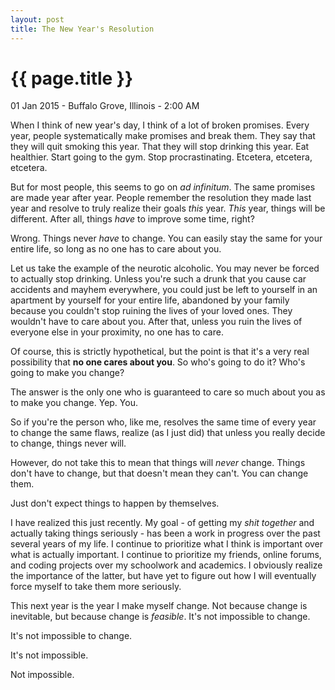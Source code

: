 ```yaml
---
layout: post
title: The New Year's Resolution
---
```


{{ page.title }}
================

<p class="meta">01 Jan 2015 - Buffalo Grove, Illinois - 2:00 AM</p>

When I think of new year's day, I think of a lot of broken promises. Every year, people systematically make promises and break them. They say that they will quit smoking this year. That they will stop drinking this year. Eat healthier. Start going to the gym. Stop procrastinating. Etcetera, etcetera, etcetera.    

But for most people, this seems to go on *ad infinitum*. The same promises are made year after year. People remember the resolution they made last year and resolve to truly realize their goals *this* year. *This* year, things will be different. After all, things *have* to improve some time, right?    

Wrong. Things never *have* to change. You can easily stay the same for your entire life, so long as no one has to care about you.    

Let us take the example of the neurotic alcoholic. You may never be forced to actually stop drinking. Unless you're such a drunk that you cause car accidents and mayhem everywhere, you could just be left to yourself in an apartment by yourself for your entire life, abandoned by your family because you couldn't stop ruining the lives of your loved ones. They wouldn't have to care about you. After that, unless you ruin the lives of everyone else in your proximity, no one has to care.    

Of course, this is strictly hypothetical, but the point is that it's a very real possibility that **no one cares about you**. So who's going to do it? Who's going to make you change?    

The answer is the only one who is guaranteed to care so much about you as to make you change. Yep. You.    

So if you're the person who, like me, resolves the same time of every year to change the same flaws, realize (as I just did) that unless you really decide to change, things never will.    

However, do not take this to mean that things will *never* change. Things don't have to change, but that doesn't mean they can't. You can change them.    

Just don't expect things to happen by themselves.    

I have realized this just recently. My goal - of getting my *shit together* and actually taking things seriously - has been a work in progress over the past several years of my life. I continue to prioritize what I think is important over what is actually important. I continue to prioritize my friends, online forums, and coding projects over my schoolwork and academics. I obviously realize the importance of the latter, but have yet to figure out how I will eventually force myself to take them more seriously.    

This next year is the year I make myself change. Not because change is inevitable, but because change is *feasible*. It's not impossible to change.    

It's not impossible to change.    

It's not impossible.    

Not impossible.
